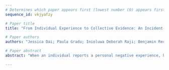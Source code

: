 ```yaml
--- 
# Determines which paper appears first (lowest number (0) appears first)
sequence_id: vkjyafzy

# Paper title 
title: "From Individual Experience to Collective Evidence: An Incident-Based Framework for Identifying Systemic Discrimination"

# Paper authors 
authors: "Jessica Dai; Paula Gradu; Inioluwa Deborah Raji; Benjamin Recht"

# Paper abstract 
abstract: "When an individual reports a personal negative experience, how can we confirm this as part of any broader, systemic pattern of discrimination? In this work, we study the incident database problem, where individual reports of adverse events are aggregated over time. In such a model, reports arrive sequentially; our goal is to identify whether some subgroup, defined by any combination of relevant features, experiences adverse events disproportionately often. We propose an algorithm to conduct this assessment via sequential hypothesis testing; we efficiently identify marginalized subgroups while handling multiple testing with a possibly-exponential number of hypotheses. We then demonstrate our method on real-world datasets including mortgage decisions and vaccine side effects; on each, our method (re-)identifies subgroups known to experience disproportionate harm using only a fraction of the data that was initially used to discover them."

--- 
```

